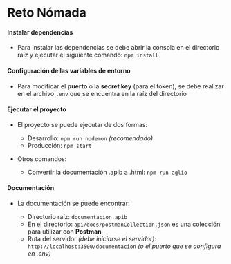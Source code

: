 # Reto Nómada

#### Instalar dependencias

- Para instalar las dependencias se debe abrir la consola en el directorio raíz y ejecutar el siguiente comando: `npm install`

#### Configuración de las variables de entorno

- Para modificar el **puerto** o la **secret key** (para el token), se debe realizar en el archivo `.env` que se encuentra en la raíz del directorio

#### Ejecutar el proyecto

- El proyecto se puede ejecutar de dos formas:
    
    - Desarrollo: `npm run nodemon` *(recomendado)*
    - Producción: `npm start`

- Otros comandos:

    - Convertir la documentación .apib a .html: `npm run aglio`

#### Documentación

- La documentación se puede encontrar:

    - Directorio raíz: `documentacion.apib`
    - En el directorio: `api/docs/postmanCollection.json` es una colección para utilizar con **Postman**
    - Ruta del servidor *(debe iniciarse el servidor)*: `http://localhost:3500/documentacion` *(o el puerto que se configura en .env)*